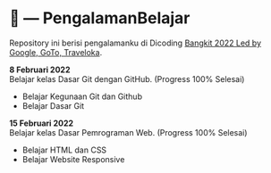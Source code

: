 # :hugs: — PengalamanBelajar
Repository ini berisi pengalamanku di Dicoding [Bangkit 2022 Led by Google, GoTo, Traveloka](https://grow.google/intl/id_id/bangkit/).

**8 Februari 2022** <br>
Belajar kelas Dasar Git dengan GitHub. (Progress 100% Selesai)
  - Belajar Kegunaan Git dan Github
  - Belajar Dasar Git

**15 Februari 2022** <br>
Belajar kelas Dasar Pemrograman Web. (Progress 100% Selesai)
  - Belajar HTML dan CSS
  - Belajar Website Responsive
